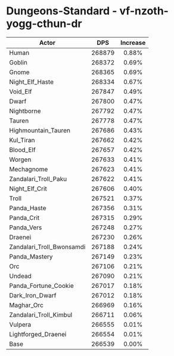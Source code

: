 # Dungeons-Standard - vf-nzoth-yogg-cthun-dr
| Actor | DPS | Increase |
|---|:---:|:---:|
|Human|268879|0.88%|
|Goblin|268372|0.69%|
|Gnome|268365|0.69%|
|Night_Elf_Haste|268334|0.67%|
|Void_Elf|267847|0.49%|
|Dwarf|267800|0.47%|
|Nightborne|267792|0.47%|
|Tauren|267778|0.47%|
|Highmountain_Tauren|267686|0.43%|
|Kul_Tiran|267662|0.42%|
|Blood_Elf|267657|0.42%|
|Worgen|267633|0.41%|
|Mechagnome|267623|0.41%|
|Zandalari_Troll_Paku|267622|0.41%|
|Night_Elf_Crit|267606|0.40%|
|Troll|267521|0.37%|
|Panda_Haste|267356|0.31%|
|Panda_Crit|267315|0.29%|
|Panda_Vers|267248|0.27%|
|Draenei|267230|0.26%|
|Zandalari_Troll_Bwonsamdi|267188|0.24%|
|Panda_Mastery|267149|0.23%|
|Orc|267106|0.21%|
|Undead|267090|0.21%|
|Panda_Fortune_Cookie|267017|0.18%|
|Dark_Iron_Dwarf|267012|0.18%|
|Maghar_Orc|266969|0.16%|
|Zandalari_Troll_Kimbul|266711|0.06%|
|Vulpera|266555|0.01%|
|Lightforged_Draenei|266554|0.01%|
|Base|266539|0.00%|
